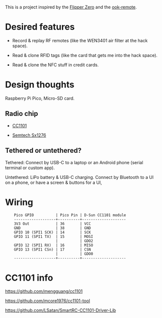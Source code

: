This is a project inspired by the [Flipper
Zero](https://flipperzero.one/) and the
[ook-remote](https://github.com/SebKuzminsky/ook-remote/tree/master).


# Desired features

* Record & replay RF remotes (like the WEN3401 air filter at the hack
space).

* Read & clone RFID tags (like the card that gets me into the hack space).

* Read & clone the NFC stuff in credit cards.


# Design thoughts

Raspberry Pi Pico, Micro-SD card.


## Radio chip

* [CC1101](https://www.ti.com/product/CC1101)

* [Semtech Sx1276](https://www.semtech.com/products/wireless-rf/lora-connect/sx1276)


## Tethered or untethered?

Tethered: Connect by USB-C to a laptop or an Android phone (serial
terminal or custom app).

Untethered: LiPo battery & USB-C charging.  Connect by Bluetooth to a
UI on a phone, or have a screen & buttons for a UI,


# Wiring

```
    Pico GPIO          | Pico Pin | D-Sun CC1101 module
    -------------------+----------+--------------------
    3V3 Out            | 36       | VCC
    GND                | 38       | GND
    GPIO 10 (SPI1 SCK) | 14       | SCK
    GPIO 11 (SPI1 TX)  | 15       | MOSI
                       |          | GDO2
    GPIO 12 (SPI1 RX)  | 16       | MISO
    GPIO 13 (SPI1 CSn) | 17       | CSN
                       |          | GDO0
    -------------------+----------+--------------------
```


# CC1101 info

<https://github.com/mengguang/cc1101>

<https://github.com/mcore1976/cc1101-tool>

<https://github.com/LSatan/SmartRC-CC1101-Driver-Lib>
